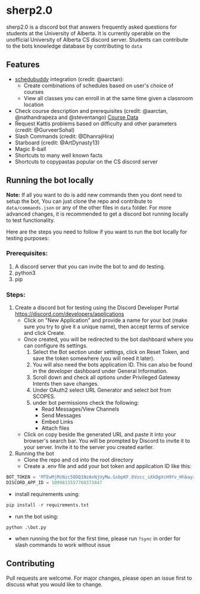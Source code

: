 # sherp2.0

sherp2.0 is a discord bot that answers frequently asked questions for students at the University of Alberta. It is currently operable on the unofficial University of Alberta CS discord server. Students can contribute to the bots knowledge database by contributing to `data`

## Features
- [schedubuddy](https://schedubuddy.com/) integration (credit: @aarctan):
   - Create combinations of schedules based on user's choice of courses
   - View all classes you can enroll in at the same time given a classroom location
- Check course description and prerequisites (credit: @aarctan, @nathandrapeza and @steventango) [Course Data](https://github.com/steventango/synapse/blob/master/data/ualberta.ca.json)
- Request Kattis problems based on difficulty and other parameters (credit: @GurveerSohal)
- Slash Commands (credit: @DhanrajHira)
- Starboard (credit: @ArtDynasty13)
- Magic 8-ball
- Shortcuts to many well known facts
- Shortcuts to copypastas popular on the CS discord server

## Running the bot locally
**Note:** If all you want to do is add new commands then you dont need to setup the bot, You can just clone the repo and contribute to `data/commands.json` or any of the other files in `data` folder. For more advanced changes, it is recommended to get a discord bot running locally to test functionality.

Here are the steps you need to follow if you want to run the bot locally for testing purposes:

### Prerequisites:
1. A discord server that you can invite the bot to and do testing.
2. python3
3. pip

### Steps:
1. Create a discord bot for testing using the Discord Developer Portal https://discord.com/developers/applications
    * Click on "New Application" and provide a name for your bot (make sure you try to give it a unique name), then accept terms of service and click Create.
    * Once created, you will be redirected to the bot dashboard where you can configure its settings.
         1. Select the Bot section under settings, click on Reset Token, and save the token somewhere (you will need it later).
         2. You will also need the bots application ID. This can also be found in the developer dashboard under General Information.
         3. Scroll down and check all options under Privileged Gateway Intents then save changes.
         4. Under OAuth2 select URL Generator and select bot from SCOPES.
         5. under bot permissions check the following:
             * Read Messages/View Channels
             * Send Messages
             * Embed Links
             * Attach files
    * Click on copy beside the generated URL and paste it into your browser's search bar. You will be prompted 
      by Discord to invite it to your server. Invite it to the server you created earlier.
2. Running the bot
   * Clone the repo and cd into the root directory
   * Create a .env file and add your bot token and application ID like this:
```python
BOT_TOKEN = 'MTEwMjMzNzc5ODQ1NzAxNjUyMw.GsbpKF.6Vocc_sXkDgXcH9Yv_Hhbayz6zhjc2FIgA4H9k'
DISCORD_APP_ID = 1099815557760373847
```
   * install requirements using:
```python
pip install -r requirements.txt
```
   * run the bot using:
```
python .\bot.py
```
   * when running the bot for the first time, please run `?sync` in order for slash commands to work without issue

## Contributing

Pull requests are welcome. For major changes, please open an issue first
to discuss what you would like to change.
